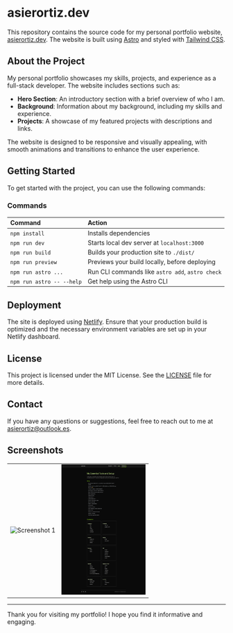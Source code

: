 # asierortiz.dev

This repository contains the source code for my personal portfolio website, [asierortiz.dev](https://asierortiz.dev/). The website is built using [Astro](https://astro.build/) and styled with [Tailwind CSS](https://tailwindcss.com/).

## About the Project

My personal portfolio showcases my skills, projects, and experience as a full-stack developer. The website includes sections such as:

- **Hero Section**: An introductory section with a brief overview of who I am.
- **Background**: Information about my background, including my skills and experience.
- **Projects**: A showcase of my featured projects with descriptions and links.

The website is designed to be responsive and visually appealing, with smooth animations and transitions to enhance the user experience.

## Getting Started

To get started with the project, you can use the following commands:

### Commands

| Command                   | Action                                           |
| :------------------------ | :----------------------------------------------- |
| `npm install`             | Installs dependencies                            |
| `npm run dev`             | Starts local dev server at `localhost:3000`      |
| `npm run build`           | Builds your production site to `./dist/`         |
| `npm run preview`         | Previews your build locally, before deploying    |
| `npm run astro ...`       | Run CLI commands like `astro add`, `astro check` |
| `npm run astro -- --help` | Get help using the Astro CLI                     |

## Deployment

The site is deployed using [Netlify](https://www.netlify.com/). Ensure that your production build is optimized and the necessary environment variables are set up in your Netlify dashboard.

## License

This project is licensed under the MIT License. See the [LICENSE](LICENSE) file for more details.

## Contact

If you have any questions or suggestions, feel free to reach out to me at [asierortiz@outlook.es](mailto:asierortiz@outlook.es).

## Screenshots

<table style="border: none; border-collapse: collapse;">
  <tr>
    <td align="center" style="border: none;">
      <img src="./screenshots/screenshot-1.jpg" alt="Screenshot 1" height="300"/>
    </td>
    <td align="center" style="border: none;">
      <img src="./screenshots/screenshot-2.jpg" alt="Screenshot 2" height="300"/>
    </td>
  </tr>
</table>

---

Thank you for visiting my portfolio! I hope you find it informative and engaging.
